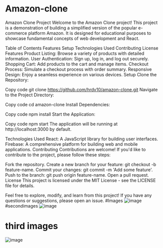 # Amazon-clone
Amazon Clone Project
Welcome to the Amazon Clone project! This project is a demonstration of building a simplified version of the popular e-commerce platform Amazon. It is designed for educational purposes to showcase fundamental concepts of web development and React.

Table of Contents
Features
Setup
Technologies Used
Contributing
License
Features
Product Listing: Browse a variety of products with detailed information.
User Authentication: Sign up, log in, and log out securely.
Shopping Cart: Add products to the cart and manage items.
Checkout Process: Simulate a checkout process with order summary.
Responsive Design: Enjoy a seamless experience on various devices.
Setup
Clone the Repository:


Copy code
git clone https://github.com/hrdv10/amazon-clone.git
Navigate to the Project Directory:

Copy code
cd amazon-clone
Install Dependencies:


Copy code
npm install
Start the Application:


Copy code
npm start
The application will be running at http://localhost:3000 by default.

Technologies Used
React: A JavaScript library for building user interfaces.
Firebase: A comprehensive platform for building web and mobile applications.
Contributing
Contributions are welcome! If you'd like to contribute to the project, please follow these steps:

Fork the repository.
Create a new branch for your feature: git checkout -b feature-name.
Commit your changes: git commit -m 'Add some feature'.
Push to the branch: git push origin feature-name.
Open a pull request.
License
This project is licensed under the MIT License - see the LICENSE file for details.

Feel free to explore, modify, and learn from this project! If you have any questions or suggestions, please open an issue.
 #Images 
 ![image](https://github.com/hrdv10/Amazon-clone/assets/89665648/9fa986a2-385e-43e9-86bb-26cbb2636e4f)
 #secondimages
 ![image](https://github.com/hrdv10/Amazon-clone/assets/89665648/b14661a3-5c24-4770-a178-cbdfdfd82183)
 # third images
![image](https://github.com/hrdv10/Amazon-clone/assets/89665648/4ceea059-1b0a-4d13-ad16-f050da9d4560)



